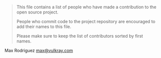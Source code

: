 > This file contains a list of people who have made a
> contribution to the open source project.
> 
> People who commit code to the project repository are encouraged
> to add their names to this file.
> 
> Please make sure to keep the list of contributors
> sorted by first names.

Max Rodriguez <max@vulkray.com>
